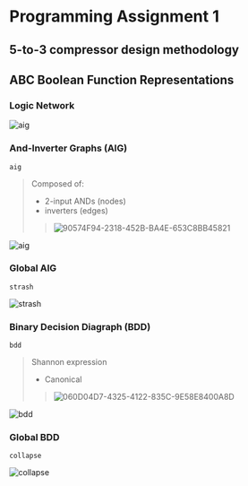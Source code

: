 # Programming Assignment 1

## 5-to-3 compressor design methodology


## ABC Boolean Function Representations
### Logic Network

![aig](https://github.com/user-attachments/assets/24704445-a1ff-4517-a728-493497a93b18)

### And-Inverter Graphs (AIG)
`aig`  
> Composed of:
> * 2-input ANDs (nodes)
> * inverters (edges)
>> ![90574F94-2318-452B-BA4E-653C8BB45821](https://github.com/user-attachments/assets/a5957173-a29e-451c-a58c-6acfc6fafae0)

![aig](https://github.com/user-attachments/assets/b3b347f3-c6f7-45cc-962d-cd80fba87c6f)


### Global AIG
`strash`

![strash](https://github.com/user-attachments/assets/523337c9-cddd-4d33-8c7d-59195df55df0)


### Binary Decision Diagraph (BDD)
`bdd`
> Shannon expression
> * Canonical
>> ![060D04D7-4325-4122-835C-9E58E8400A8D](https://github.com/user-attachments/assets/6535deda-844b-4acc-a231-0a8ff139f58f)

![bdd](https://github.com/user-attachments/assets/481a6440-342c-493d-951d-76de46d0f892)

### Global BDD
`collapse`

![collapse](https://github.com/user-attachments/assets/3bed235d-fd38-4fb6-bf74-fe0d1e9238bf)

